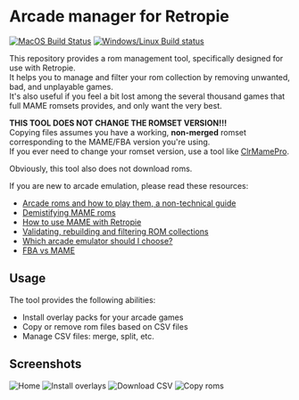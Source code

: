 # Arcade manager for Retropie

[![MacOS Build Status](https://travis-ci.org/cosmo0/retropie-arcade-manager.svg?branch=master)](https://travis-ci.org/cosmo0/retropie-arcade-manager)
[![Windows/Linux Build status](https://ci.appveyor.com/api/projects/status/npgiar9ncapx2al4?svg=true)](https://ci.appveyor.com/project/cosmo0/retropie-arcade-manager)

This repository provides a rom management tool, specifically designed for use with Retropie.  
It helps you to manage and filter your rom collection by removing unwanted, bad, and unplayable games.  
It's also useful if you feel a bit lost among the several thousand games that full MAME romsets provides, and only want the very best.

**THIS TOOL DOES NOT CHANGE THE ROMSET VERSION!!!**  
Copying files assumes you have a working, **non-merged** romset corresponding to the MAME/FBA version you're using.  
If you ever need to change your romset version, use a tool like [ClrMamePro](https://mamedev.emulab.it/clrmamepro/).

Obviously, this tool also does not download roms.

If you are new to arcade emulation, please read these resources:

* [Arcade roms and how to play them, a non-technical guide](https://retropie.org.uk/forum/topic/7247/)
* [Demistifying MAME roms](https://choccyhobnob.com/mame/demystifying-mame-roms/)
* [How to use MAME with Retropie](https://retropie.org.uk/forum/topic/2859/)
* [Validating, rebuilding and filtering ROM collections](https://github.com/RetroPie/RetroPie-Setup/wiki/Validating,-Rebuilding,-and-Filtering-ROM-Collections)
* [Which arcade emulator should I choose?](https://www.reddit.com/r/RetroPie/comments/6v86nd/what_rom_set_works_best_with_mame/dlyhccz/)
* [FBA vs MAME](https://retropie.org.uk/forum/topic/13769/)

## Usage

The tool provides the following abilities:

* Install overlay packs for your arcade games
* Copy or remove rom files based on CSV files
* Manage CSV files: merge, split, etc.

## Screenshots

![Home](https://raw.githubusercontent.com/cosmo0/retropie-arcade-manager/docs/images/screen-home.png)
![Install overlays](https://raw.githubusercontent.com/cosmo0/retropie-arcade-manager/docs/images/screen-overlay-download.png)
![Download CSV](https://raw.githubusercontent.com/cosmo0/retropie-arcade-manager/docs/images/screen-csv-download.png)
![Copy roms](https://raw.githubusercontent.com/cosmo0/retropie-arcade-manager/docs/images/screen-rom-copy.png)